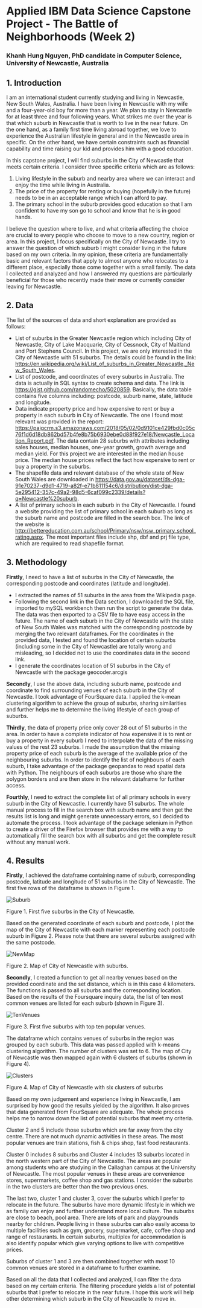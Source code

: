 # Applied IBM Data Science Capstone Project - The Battle of Neighborhoods (Week 2)

### Khanh Hung Nguyen, PhD candidate in Computer Science, University of Newcastle, Australia

## 1. Introduction 

I am an international student currently studying and living in Newcastle, New South Wales, Australia. I have been living in Newcastle with my wife and a four-year-old boy for more than a year. We plan to stay in Newcastle for at least three and four following years. What strikes me over the year is that which suburb in Newcastle that is worth to live in the near future. On the one hand, as a family first time living abroad together, we love to experience the Australian lifestyle in general and in the Newcastle area in specific. On the other hand, we have certain constraints such as financial capability and time raising our kid and provides him with a good education. 

In this capstone project, I will find suburbs in the City of Newcastle that meets certain criteria. I consider three specific criteria which are as follows: 
1. Living lifestyle in the suburb and nearby area where we can interact and enjoy the time while living in Australia. 
2. The price of the property for renting or buying (hopefully in the future) needs to be in an acceptable range which I can afford to pay. 
3. The primary school in the suburb provides good education so that I am confident to have my son go to school and know that he is in good hands. 

I believe the question where to live, and what criteria affecting the choice are crucial to every people who choose to move to a new country, region or area. In this project, I focus specifically on the City of Newcastle. I try to answer the question of which suburb I might consider living in the future based on my own criteria. In my opinion, these criteria are fundamentally basic and relevant factors that apply to almost anyone who relocates to a different place, especially those come together with a small family. The data I collected and analyzed and how I answered my questions are particularly beneficial for those who recently made their move or currently consider leaving for Newcastle. 

## 2. Data 

The list of the sources of data and short explanation are provided as follows: 
- List of suburbs in the Greater Newcastle region which including City of Newcastle, City of Lake Macquarie, City of Cessnock, City of Maitland and Port Stephens Council. In this project, we are only interested in the City of Newcastle with 51 suburbs. The details could be found in the link: https://en.wikipedia.org/wiki/List_of_suburbs_in_Greater_Newcastle,_New_South_Wales. 
- List of postcode, and coordinates of every suburbs in Australia. The data is actually in SQL syntax to create schema and data. The link is https://gist.github.com/randomecho/5020859. Basically, the data table contains five columns including: postcode, suburb name, state, latitude and longitude.
- Data indicate property price and how expensive to rent or buy a property in each suburb in City of Newcastle. The one I found most relevant was provided in the report: https://paigcrm.s3.amazonaws.com/2018/05/02/0d9101ce429fbd0c05c76f1d6d18db862bd57b4fe8b75b6930ebe0d88f927e18/Newcastle_Location_Report.pdf. The data contain 28 suburbs with attributes including sales houses, median houses, one-year growth, growth average and median yield. For this project we are interested in the median house price. The median house prices reflect the fact how expensive to rent or buy a property in the suburbs. 
- The shapefile data and relevant database of the whole state of New South Wales are downloaded in https://data.gov.au/dataset/ds-dga-91e70237-d9d1-4719-a82f-e71b811154c6/distribution/dist-dga-5e295412-357c-49a2-98d5-6caf099c2339/details?q=Newcastle%20suburb. 
- A list of primary schools in each suburb in the City of Newcastle. I found a website providing the list of primary school in each suburb as long as the suburb name and postcode are filled in the search box. The link of the website is http://bettereducation.com.au/school/Primary/nsw/nsw_primary_school_rating.aspx. The most important files include shp, dbf and prj file type, which are required to read shapefile format. 

## 3. Methodology

**Firstly**, I need to have a list of suburbs in the City of Newcastle, the corresponding postcode and coordinates (latitude and longitude). 
- I extracted the names of 51 suburbs in the area from the Wikipedia page. 
- Following the second link in the Data section, I downloaded the SQL file, imported to mySQL workbench then run the script to generate the data. The data was then exported to a CSV file to have easy access in the future. The name of each suburb in the City of Newcastle with the state of New South Wales was matched with the corresponding postcode by merging the two relevant dataframes. For the coordinates in the provided data, I tested and found the location of certain suburbs (including some in the City of Newcastle) are totally wrong and misleading, so I decided not to use the coordinates data in the second link.
- I generate the coordinates location of 51 suburbs in the City of Newcastle with the package geocoder.arcgis 
 
**Secondly**, I use the above data, including suburb name, postcode and coordinate to find surrounding venues of each suburb in the City of Newcastle. I took advantage of FourSquare data. I applied the k-mean clustering algorithm to achieve the group of suburbs, sharing similarities and further helps me to determine the living lifestyle of each group of suburbs. 

**Thirdly**, the data of property price only cover 28 out of 51 suburbs in the area. In order to have a complete indicator of how expensive it is to rent or buy a property in every suburb I need to interpolate the data of the missing values of the rest 23 suburbs. I made the assumption that the missing property price of each suburb is the average of the available price of the neighbouring suburbs. In order to identify the list of neighbours of each suburb, I take advantage of the package geopandas to read spatial data with Python. The neighbours of each suburbs are those who share the polygon borders and are then store in the relevant dataframe for further access. 

**Fourthly**, I need to extract the complete list of all primary schools in every suburb in the City of Newcastle. I currently have 51 suburbs. The whole manual process to fill in the search box with suburb name and then get the results list is long and might generate unnecessary errors, so I decided to automate the process. I took advantage of the package selenium in Python to create a driver of the Firefox browser that provides me with a way to automatically fill the search box with all suburbs and get the complete result without any manual work. 

## 4. Results

**Firstly**, I achieved the dataframe containing name of suburb, corresponding postcode, latitude and longitude of 51 suburbs in the City of Newcastle. The first five rows of the dataframe is shown in Figure 1. 

![Suburb](https://www.dropbox.com/s/g9by7k8m310vdty/1-Suburbs.png?raw=1 "Suburbs in Newcastle")

Figure 1. First five suburbs in the City of Newcastle. 

Based on the generated coordinate of each suburb and postcode, I plot the map of the City of Newcastle with each marker representing each postcode suburb in Figure 2. Please note that there are several suburbs assigned with the same postcode. 

![NewMap](https://www.dropbox.com/s/gus61m77kaneyix/2-NewcastleMap.png?raw=1 "Map of Newcastle") 

Figure 2. Map of City of Newcastle with suburbs. 

**Secondly**, I created a function to get all nearby venues based on the provided coordinate and the set distance, which is in this case 4 kilometers. The functions is passed to all suburbs and the corresponding location. Based on the results of the Foursquare inquiry data, the list of ten most common venues are listed for each suburb (shown in Figure 3). 

![TenVenues](https://www.dropbox.com/s/dae0u2wwngongkj/3-topTenVenues.png?raw=1 "Top 10 Venues") 

Figure 3. First five suburbs with top ten popular venues. 

The dataframe which contains venues of suburbs in the region was grouped by each suburb. This data was passed applied with k-means clustering algorithm. The number of clusters was set to 6. The map of City of Newcastle was then mapped again with 6 clusters of suburbs (shown in Figure 4). 

![Clusters](https://www.dropbox.com/s/wo50wxuyxkufqyi/4-Clusters.png?raw=1 "Clusters of Suburbs") 

Figure 4. Map of City of Newcastle with six clusters of suburbs

Based on my own judgement and experience living in Newcastle, I am surprised by how good the results yielded by the algorithm. It also proves that data generated from FourSquare are adequate. The whole process helps me to narrow down the list of potential suburbs that meet my criteria. 

Cluster 2 and 5 include those suburbs which are far away from the city centre. There are not much dynamic activities in these areas. The most popular venues are train stations, fish & chips shop, fast food restaurants. 

Cluster 0 includes 8 suburbs and Cluster 4 includes 13 suburbs located in the north western part of the City of Newcastle. The areas are popular among students who are studying in the Callaghan campus at the University of Newcastle. The most popular venues in these areas are convenience stores, supermarkets, coffee shop and gas stations. I consider the suburbs in the two clusters are better than the two previous ones. 

The last two, cluster 1 and cluster 3, cover the suburbs which I prefer to relocate in the future. The suburbs have more dynamic lifestyle in which we as family can enjoy and further understand more local culture. The suburbs are close to beach, pool area. There are lots of park and playgrounds nearby for children. People living in these suburbs can also easily access to multiple facilities such as gym, grocery, supermarket, cafe, coffee shop and range of restaurants. In certain suburbs, multiplex for accommodation is also identify popular which give varying options to live with competitive prices. 

Suburbs of cluster 1 and 3 are then combined together with most 10 common venues are stored in a dataframe to further examine. 









Based on all the data that I collected and analyzed, I can filter the data based on my certain criteria. The filtering procedure yields a list of potential suburbs that I prefer to relocate in the near future. I hope this work will help other determining which suburb in the City of Newcastle to move in.
